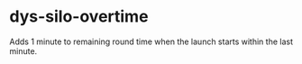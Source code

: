 # dys-silo-overtime
Adds 1 minute to remaining round time when the launch starts within the last minute.
